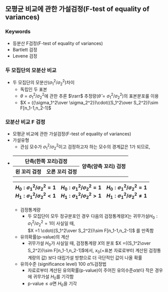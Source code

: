 ## 모평균 비교에 관한 가설검정(F-test of equality of variances)
### Keywords
- 등분산 F검정(F-test of equality of variances)
- Bartlett 검정
- Levene 검정
### 두 모집단의 모분산 비교
- 두 모집단의 모분산($\sigma_1^2/\sigma_2^2$)차이
  - 독립인 두 표본
  - $\theta =\sigma_1^2/\sigma_2^2$에 관한 추론 $\rarr$ 추정량($\hat\theta =\sigma_1^2/\sigma_2^2$)의 표본분포룰 이용
  - $X = ({\sigma_1^2\over \sigma_2^2})\cdot({S_1^2\over S_2^2})\sim F[n_1-1,n_2-1]$
### 모분산 비교 F 검정
- 모평균 비교에 관한 가설검정(F-test of equality of variances)
- 가설유형
    - 관심 모수가 $\sigma_1^2/\sigma_2^2$이고 검정하고자 하는 모수의 경계값은 1가 되므로,
- <table>
    <tr><th colspan=2>단측(한쪽 꼬리)검정</th><th rowspan=2>양측(양측 꼬리) 검정</th>
    </tr>
    <tr>
        <th>왼 꼬리 검정</th><th>오른 꼬리 검정</th>
    </tr>
</table>
<td>

|$H_0:\sigma_1^2/\sigma_2^2=1$<br>$H_1:\sigma_1^2/\sigma_2^2 <1$|$H_0:\sigma_1^2/\sigma_2^2=1$ <br>$H_1:\sigma_1^2/\sigma_2^2>1$|$H_0:\sigma_1^2/\sigma_2^2=1$<br>$H_1:\sigma_1^2/\sigma_2^2\neq 1$|
|---|---|---|
  - 검정통계량
    - 두 모집단이 모두 정규분포인 경우 다음의 검정통계량$X$는 귀무가설$H_0:\sigma_1^2/\sigma_2^2=1$이 사실일 때,<br> $X =1 \cdot({S_1^2\over S_2^2})\sim F[n_1-1,n_2-1]$ 를 만족함
  - 유의확률(p-value)의 계산
    - 귀무가설 $H_0$가 사실일 때, 검정통계량 $X$의 분포 $X =({S_1^2\over S_2^2})\sim F[n_1-1,n_2-1]$에서, $x_0$(=표본 자료로부터 계산된 검정통계량의 값) 보다 대립가설 방향으로 더 극단적인 값이 나올 확률
  - 유의수준 (significance level) 100 $\alpha\%$검정법
    - 자료로부터 계산된 유의확률(p-value)이 주어진 유의수준$\alpha$보다 작은 경우에 귀무가설 $H_0$를 기각함
    - p-value$\leq \alpha$면 $H_0$을 기각